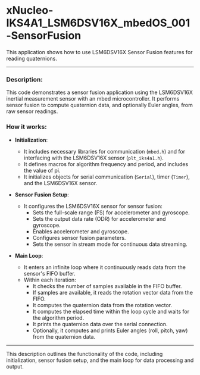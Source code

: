 # xNucleo-IKS4A1_LSM6DSV16X_mbedOS_001-SensorFusion

This application shows how to use LSM6DSV16X Sensor Fusion features for reading quaternions.

---
### Description:

This code demonstrates a sensor fusion application using the LSM6DSV16X inertial measurement sensor with an mbed microcontroller. It performs sensor fusion to compute quaternion data, and optionally Euler angles, from raw sensor readings.

### How it works:

- **Initialization**: 
  - It includes necessary libraries for communication (`mbed.h`) and for interfacing with the LSM6DSV16X sensor (`plt_iks4a1.h`).
  - It defines macros for algorithm frequency and period, and includes the value of pi.
  - It initializes objects for serial communication (`Serial`), timer (`Timer`), and the LSM6DSV16X sensor.

- **Sensor Fusion Setup**:
  - It configures the LSM6DSV16X sensor for sensor fusion:
    - Sets the full-scale range (FS) for accelerometer and gyroscope.
    - Sets the output data rate (ODR) for accelerometer and gyroscope.
    - Enables accelerometer and gyroscope.
    - Configures sensor fusion parameters.
    - Sets the sensor in stream mode for continuous data streaming.

- **Main Loop**:
  - It enters an infinite loop where it continuously reads data from the sensor's FIFO buffer.
  - Within each iteration:
    - It checks the number of samples available in the FIFO buffer.
    - If samples are available, it reads the rotation vector data from the FIFO.
    - It computes the quaternion data from the rotation vector.
    - It computes the elapsed time within the loop cycle and waits for the algorithm period.
    - It prints the quaternion data over the serial connection.
    - Optionally, it computes and prints Euler angles (roll, pitch, yaw) from the quaternion data.

---

This description outlines the functionality of the code, including initialization, sensor fusion setup, and the main loop for data processing and output.
